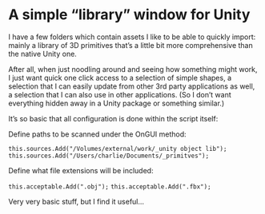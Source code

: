 # A simple “library” window for Unity

I have a few folders which contain assets I like to be able to quickly import: mainly a library of 3D primitives that’s a little bit more comprehensive than the native Unity one.

After all, when just noodling around and seeing how something might work, I just want quick one click access to a selection of simple shapes, a selection that I can easily update from other 3rd party applications as well, a selection that I can also use in other applications. (So I don’t want everything hidden away in a Unity package or something similar.)

It’s so basic that all configuration is done within the script itself:

Define paths to be scanned under the OnGUI method:

`this.sources.Add("/Volumes/external/work/_unity object lib");`
`this.sources.Add("/Users/charlie/Documents/_primitves");`

Define what file extensions will be included:

`this.acceptable.Add(".obj");`
`this.acceptable.Add(".fbx");`

Very very basic stuff, but I find it useful...

